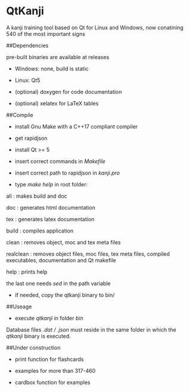 # QtKanji

A kanji training tool based on Qt for Linux and Windows, now conatining 540 of the most important signs

##Dependencies

pre-built binaries are available at releases

- Windows: none, build is static

- Linux: Qt5

- (optional) doxygen for code documentation

- (optional) xelatex for LaTeX tables

##Compile

- install Gnu Make with a C++17 compliant compiler

- get rapidjson

- install Qt >= 5

- insert correct commands in <i>Makefile</i>

- insert correct path to rapidjson in <i>kanji.pro</i>

- type <i>make help</i> in root folder:

 all       : makes build and doc

 doc       : generates html documentation

 tex       : generates latex documentation

 build     : compiles application

 clean     : removes object, moc and tex meta files

 realclean : removes object files, moc files, tex meta files, compiled executables, documentation and Qt makefile

 help      : prints help

the last one needs <i>sed</i> in the path variable

- if needed, copy the qtkanji binary to bin/

##Useage

- execute <i>qtkanji</i> in folder <i>bin</i>

Database files <i>*.dat</i> / <i>*.json</i> must reside in the same folder in which the <i>qtkanji</i> binary is executed.

##Under construction

- print function for flashcards

- examples for more than 317-460

- cardbox function for examples
